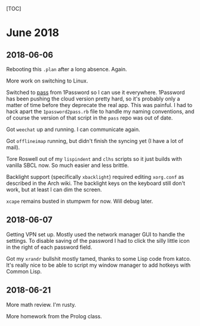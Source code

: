 [TOC]

# June 2018

## 2018-06-06

Rebooting this `.plan` after a long absence.  Again.

More work on switching to Linux.

Switched to [pass](http://passwordstore.org) from 1Password so I can use it
everywhere.  1Password has been pushing the cloud version pretty hard, so it's
probably only a matter of time before they deprecate the real app.  This was
painful.  I had to hack apart the `1password2pass.rb` file to handle my naming
conventions, and of course the version of that script in the `pass` repo was out
of date.

Got `weechat` up and running.  I can communicate again.

Got `offlineimap` running, but didn't finish the syncing yet (I have a lot of
mail).

Tore Roswell out of my `lispindent` and `clhs` scripts so it just builds with
vanilla SBCL now.  So much easier and less brittle.

Backlight support (specifically `xbacklight`) required editing `xorg.conf` as
described in the Arch wiki.  The backlight keys on the keyboard still don't
work, but at least I can dim the screen.

`xcape` remains busted in stumpwm for now.  Will debug later.

## 2018-06-07

Getting VPN set up.  Mostly used the network manager GUI to handle the settings.
To disable saving of the password I had to click the silly little icon in the
right of each password field.

Got my `xrandr` bullshit mostly tamed, thanks to some Lisp code from katco.
It's really nice to be able to script my window manager to add hotkeys with
Common Lisp.

## 2018-06-21

More math review.  I'm rusty.

More homework from the Prolog class.
